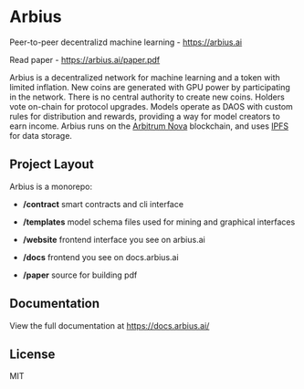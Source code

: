 # Arbius

Peer-to-peer decentralizd machine learning - https://arbius.ai

Read paper - https://arbius.ai/paper.pdf

Arbius is a decentralized network for machine learning and a token with limited inflation. New coins are generated with GPU power by participating in the network. There is no central authority to create new coins. Holders vote on-chain for protocol upgrades. Models operate as DAOS with custom rules for distribution and rewards, providing a way for model creators to earn income. Arbius runs on the [Arbitrum Nova](https://nova.arbitrum.io/) blockchain, and uses [IPFS](https://ipfs.tech/) for data storage.

## Project Layout

Arbius is a monorepo:

- **/contract** smart contracts and cli interface

- **/templates** model schema files used for mining and graphical interfaces

- **/website** frontend interface you see on arbius.ai

- **/docs** frontend you see on docs.arbius.ai

- **/paper** source for building pdf

## Documentation

View the full documentation at https://docs.arbius.ai/

## License

MIT
